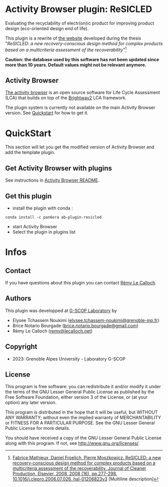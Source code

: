 # Activity Browser plugin: ReSICLED

Evaluating the recyclability of electr(on)ic product for improving product design (eco-oriented design end of life).

This plugin is a rewrite of [the website](https://resicled-dev.g-scop.grenoble-inp.fr/ReSICLED-0.1/user/login) developed during the thesis "_ReSICLED: a new recovery-conscious design method for complex products based on a multicriteria assessment of the recoverability_"[^1]

**Caution: the database used by this software has not been updated since more than 10 years. Default values might not be relevant anymore.**

[^1]: [Fabrice Mathieux, Daniel Froelich, Pierre Moszkowicz. ReSICLED: a new recovery-conscious design method for complex products based on a multicriteria assessment of the recoverability. Journal of Cleaner Production, Elsevier, 2008, 2008 (16), pp.277-298. 10.1016/j.clepro.2006.07.026. hal-01206823v3](https://www.sciencedirect.com/science/article/abs/pii/S0959652606002770)
[Multiline description]

## Activity Browser

[The activity browser](https://github.com/LCA-ActivityBrowser/activity-browser) is an open source software for Life Cycle Assessment (LCA) that builds on top of the [Brightway2](https://brightway.dev) LCA framework.

The plugin system is currently not available on the main Activity Browser version.
See [Quickstart](#QuickStart) for how to get it.

# QuickStart

This section will let you get the modified version of Activity Browser and add the template plugin.

## Get Activity Browser with plugins 

See instructions in [Activity Browser README](https://github.com/Pan6ora/activity-browser).

## Get this plugin

- install the plugin with conda :

```
conda install -c pan6ora ab-plugin-resicled
```

- start Activity Browser
- Select the plugin in plugins list

# Infos

## Contact

If you have questions about this plugin you can contact [Rémy Le Calloch](mailto:remy@lecalloch.net).

## Authors

This plugin was developped at [G-SCOP Laboratory](https://g-scop.grenoble-inp.fr/en/laboratory) by

- Elysee Tchassem Noukimi (elysee.tchassem-noukimi@grenoble-inp.fr)
- Brice Notario Bourgade (brice.notario.bourgade@gmail.com)
- Rémy Le Calloch (remy@lecalloch.net)

## Copyright

- 2023: Grenoble Alpes University - Laboratory G-SCOP

## License
This program is free software: you can redistribute it and/or modify
it under the terms of the GNU Lesser General Public License as published
by the Free Software Foundation, either version 3 of the License, or
(at your option) any later version.

This program is distributed in the hope that it will be useful,
but WITHOUT ANY WARRANTY; without even the implied warranty of
MERCHANTABILITY or FITNESS FOR A PARTICULAR PURPOSE.  See the
GNU Lesser General Public License for more details.

You should have received a copy of the GNU Lesser General Public License
along with this program.  If not, see <http://www.gnu.org/licenses/>.